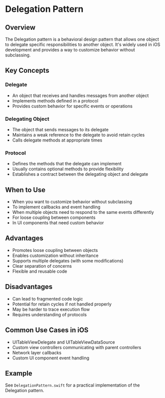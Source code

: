 # Delegation Pattern

## Overview
The Delegation pattern is a behavioral design pattern that allows one object to delegate specific responsibilities to another object. It's widely used in iOS development and provides a way to customize behavior without subclassing.

## Key Concepts

### Delegate
- An object that receives and handles messages from another object
- Implements methods defined in a protocol
- Provides custom behavior for specific events or operations

### Delegating Object
- The object that sends messages to its delegate
- Maintains a weak reference to the delegate to avoid retain cycles
- Calls delegate methods at appropriate times

### Protocol
- Defines the methods that the delegate can implement
- Usually contains optional methods to provide flexibility
- Establishes a contract between the delegating object and delegate

## When to Use
- When you want to customize behavior without subclassing
- To implement callbacks and event handling
- When multiple objects need to respond to the same events differently
- For loose coupling between components
- In UI components that need custom behavior

## Advantages
- Promotes loose coupling between objects
- Enables customization without inheritance
- Supports multiple delegates (with some modifications)
- Clear separation of concerns
- Flexible and reusable code

## Disadvantages
- Can lead to fragmented code logic
- Potential for retain cycles if not handled properly
- May be harder to trace execution flow
- Requires understanding of protocols

## Common Use Cases in iOS
- UITableViewDelegate and UITableViewDataSource
- Custom view controllers communicating with parent controllers
- Network layer callbacks
- Custom UI component event handling

## Example
See `DelegationPattern.swift` for a practical implementation of the Delegation pattern.